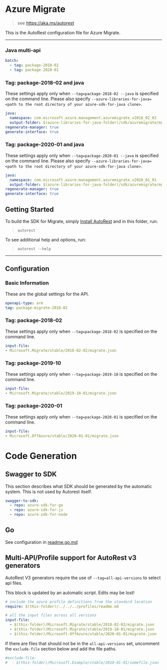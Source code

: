 # Azure Migrate

> see https://aka.ms/autorest

This is the AutoRest configuration file for Azure Migrate.

---

### Java multi-api

``` yaml $(java) && $(multiapi)
batch:
  - tag: package-2018-02
  - tag: package-2020-01
```

### Tag: package-2018-02 and java

These settings apply only when `--tag=package-2018-02 --java` is specified on the command line.
Please also specify `--azure-libraries-for-java=<path to the root directory of your azure-sdk-for-java clone>`.

``` yaml $(tag) == 'package-2018-02' && $(java) && $(multiapi)
java:
  namespace: com.microsoft.azure.management.azuremigrate.v2018_02_02
  output-folder: $(azure-libraries-for-java-folder)/sdk/azuremigrate/mgmt-v2018_02_02
regenerate-manager: true
generate-interface: true
```

### Tag: package-2020-01 and java

These settings apply only when `--tag=package-2020-01 --java` is specified on the command line.
Please also specify `--azure-libraries-for-java=<path to the root directory of your azure-sdk-for-java clone>`.

``` yaml $(tag) == 'package-2020-01' && $(java) && $(multiapi)
java:
  namespace: com.microsoft.azure.management.azuremigrate.v2020_01_01
  output-folder: $(azure-libraries-for-java-folder)/sdk/azuremigrate/mgmt-v2020_01_01
regenerate-manager: true
generate-interface: true
```

## Getting Started
To build the SDK for Migrate, simply [Install AutoRest](https://aka.ms/autorest/install) and in this folder, run:

> `autorest`

To see additional help and options, run:

> `autorest --help`
---

## Configuration



### Basic Information
These are the global settings for the API.

``` yaml
openapi-type: arm
tag: package-migrate-2018-02
```


### Tag: package-2018-02

These settings apply only when `--tag=package-2018-02` is specified on the command line.

``` yaml $(tag) == 'package-2018-02'
input-file:
- Microsoft.Migrate/stable/2018-02-02/migrate.json
```

### Tag: package-2019-10

These settings apply only when `--tag=package-2019-10` is specified on the command line.

``` yaml $(tag) == 'package-2019-10'
input-file:
- Microsoft.Migrate/stable/2019-10-01/migrate.json
```

### Tag: package-2020-01

These settings apply only when `--tag=package-2020-01` is specified on the command line.

``` yaml $(tag) == 'package-2020-01'
input-file:
- Microsoft.OffAzure/stable/2020-01-01/migrate.json
```
# Code Generation

## Swagger to SDK

This section describes what SDK should be generated by the automatic system.
This is not used by Autorest itself.

``` yaml $(swagger-to-sdk)
swagger-to-sdk:
  - repo: azure-sdk-for-go
  - repo: azure-sdk-for-js
  - repo: azure-sdk-for-node
```

## Go

See configuration in [readme.go.md](./readme.go.md)
## Multi-API/Profile support for AutoRest v3 generators 

AutoRest V3 generators require the use of `--tag=all-api-versions` to select api files.

This block is updated by an automatic script. Edits may be lost!

``` yaml $(tag) == 'all-api-versions' /* autogenerated */
# include the azure profile definitions from the standard location
require: $(this-folder)/../../../profiles/readme.md

# all the input files across all versions
input-file:
  - $(this-folder)/Microsoft.Migrate/stable/2018-02-02/migrate.json
  - $(this-folder)/Microsoft.Migrate/stable/2019-10-01/migrate.json
  - $(this-folder)/Microsoft.OffAzure/stable/2020-01-01/migrate.json

```

If there are files that should not be in the `all-api-versions` set, 
uncomment the  `exclude-file` section below and add the file paths.

``` yaml $(tag) == 'all-api-versions'
#exclude-file: 
#  - $(this-folder)/Microsoft.Example/stable/2010-01-01/somefile.json
```

